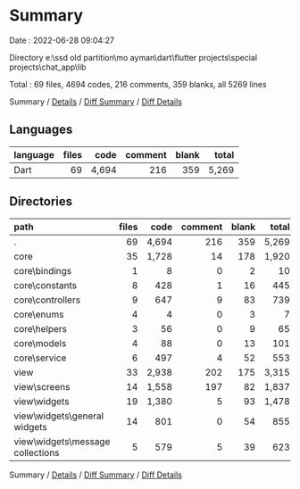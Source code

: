 # Summary

Date : 2022-06-28 09:04:27

Directory e:\\ssd old partition\\mo ayman\\dart\\flutter projects\\special projects\\chat_app\\lib

Total : 69 files,  4694 codes, 216 comments, 359 blanks, all 5269 lines

Summary / [Details](details.md) / [Diff Summary](diff.md) / [Diff Details](diff-details.md)

## Languages
| language | files | code | comment | blank | total |
| :--- | ---: | ---: | ---: | ---: | ---: |
| Dart | 69 | 4,694 | 216 | 359 | 5,269 |

## Directories
| path | files | code | comment | blank | total |
| :--- | ---: | ---: | ---: | ---: | ---: |
| . | 69 | 4,694 | 216 | 359 | 5,269 |
| core | 35 | 1,728 | 14 | 178 | 1,920 |
| core\\bindings | 1 | 8 | 0 | 2 | 10 |
| core\\constants | 8 | 428 | 1 | 16 | 445 |
| core\\controllers | 9 | 647 | 9 | 83 | 739 |
| core\\enums | 4 | 4 | 0 | 3 | 7 |
| core\\helpers | 3 | 56 | 0 | 9 | 65 |
| core\\models | 4 | 88 | 0 | 13 | 101 |
| core\\service | 6 | 497 | 4 | 52 | 553 |
| view | 33 | 2,938 | 202 | 175 | 3,315 |
| view\\screens | 14 | 1,558 | 197 | 82 | 1,837 |
| view\\widgets | 19 | 1,380 | 5 | 93 | 1,478 |
| view\\widgets\\general widgets | 14 | 801 | 0 | 54 | 855 |
| view\\widgets\\message collections | 5 | 579 | 5 | 39 | 623 |

Summary / [Details](details.md) / [Diff Summary](diff.md) / [Diff Details](diff-details.md)